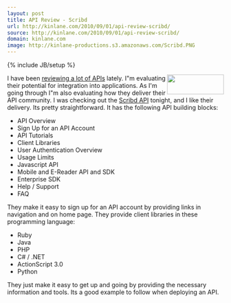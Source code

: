 ```yaml
---
layout: post
title: API Review - Scribd
url: http://kinlane.com/2010/09/01/api-review-scribd/
source: http://kinlane.com/2010/09/01/api-review-scribd/
domain: kinlane.com
image: http://kinlane-productions.s3.amazonaws.com/Scribd.PNG
---
```

{% include JB/setup %}

<p>
     <a href="http://www.scribd.com/developers" target="_blank"><img class="alignnone c1" title="Scribd" src="http://kinlane-productions.s3.amazonaws.com/Scribd.PNG" alt="" width="132" height="46" align="right" /></a>I have been <a href="http://www.kinlane.com/2010/08/application-programming-interfaces-api/">reviewing a lot of APIs</a> lately. I"m evaluating their potential for integration into applications. As I'm going through I"m also evaluating how they deliver their API community. I was checking out the <a href="http://www.scribd.com/developers" target="_blank">Scribd API</a> tonight, and I like their delivery. Its pretty straightforward. It has the following API building blocks:
</p>
<ul class="mainlist">
     <li>API Overview
     </li>
     <li>Sign Up for an API Account
     </li>
     <li>API Tutorials
     </li>
     <li>Client Libraries
     </li>
     <li>User Authentication Overview
     </li>
     <li>Usage Limits
     </li>
     <li>Javascript API
     </li>
     <li>Mobile and E-Reader API and SDK
     </li>
     <li>Enterprise SDK
     </li>
     <li>Help / Support
     </li>
     <li>FAQ
     </li>
</ul>
<p>
     They make it easy to sign up for an API account by providing links in navigation and on home page. They provide client libraries in these programming language:
</p>
<ul class="mainlist">
     <li>Ruby
     </li>
     <li>Java
     </li>
     <li>PHP
     </li>
     <li>C# / .NET
     </li>
     <li>ActionScript 3.0
     </li>
     <li>Python
     </li>
</ul>
<p>
     They just make it easy to get up and going by providing the necessary information and tools. Its a good example to follow when deploying an API.
</p>